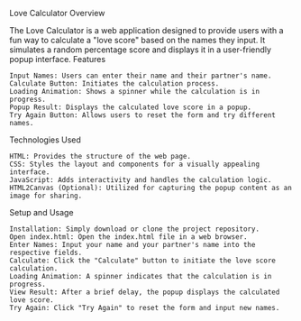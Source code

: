 Love Calculator
Overview

The Love Calculator is a web application designed to provide users with a fun way to calculate a "love score" based on the names they input. It simulates a random percentage score and displays it in a user-friendly popup interface.
Features

    Input Names: Users can enter their name and their partner's name.
    Calculate Button: Initiates the calculation process.
    Loading Animation: Shows a spinner while the calculation is in progress.
    Popup Result: Displays the calculated love score in a popup.
    Try Again Button: Allows users to reset the form and try different names.

Technologies Used

    HTML: Provides the structure of the web page.
    CSS: Styles the layout and components for a visually appealing interface.
    JavaScript: Adds interactivity and handles the calculation logic.
    HTML2Canvas (Optional): Utilized for capturing the popup content as an image for sharing.

Setup and Usage

    Installation: Simply download or clone the project repository.
    Open index.html: Open the index.html file in a web browser.
    Enter Names: Input your name and your partner's name into the respective fields.
    Calculate: Click the "Calculate" button to initiate the love score calculation.
    Loading Animation: A spinner indicates that the calculation is in progress.
    View Result: After a brief delay, the popup displays the calculated love score.
    Try Again: Click "Try Again" to reset the form and input new names.
